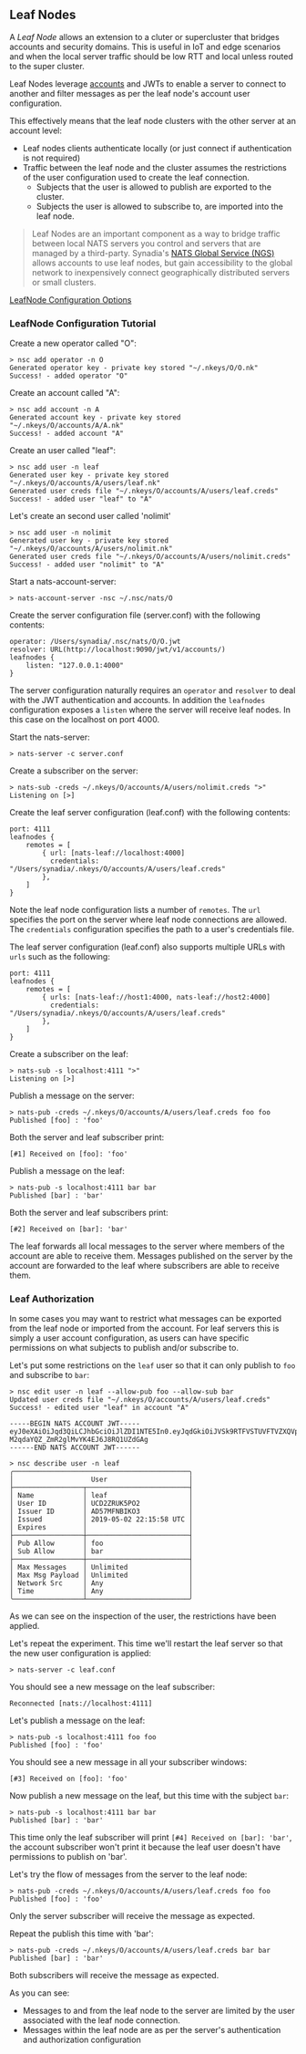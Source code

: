 ## Leaf Nodes

A _Leaf Node_ allows an extension to a cluter or supercluster that bridges accounts and security domains. This is useful in IoT and edge scenarios and when the local server traffic should be low RTT and local unless routed to the super cluster.

Leaf Nodes leverage [accounts](../nats_server/jwt_auth.md) and JWTs to enable a server to connect to another and filter messages as per the leaf node's account user configuration.

This effectively means that the leaf node clusters with the other server at an account level:

- Leaf nodes clients authenticate locally (or just connect if authentication is not required)
- Traffic between the leaf node and the cluster assumes the restrictions of the user configuration used to create the leaf connection. 
	- Subjects that the user is allowed to publish are exported to the cluster. 
	- Subjects the user is allowed to subscribe to, are imported into the leaf node.

> Leaf Nodes are an important component as a way to bridge traffic between local NATS servers you control and servers that are managed by a third-party. Synadia's [NATS Global Service (NGS)](https://www.synadia.com/) allows accounts to use leaf nodes, but gain accessibility to the global network to inexpensively connect geographically distributed servers or small clusters.

[LeafNode Configuration Options](leafnode_conf.md)

### LeafNode Configuration Tutorial

Create a new operator called "O":
```text
> nsc add operator -n O
Generated operator key - private key stored "~/.nkeys/O/O.nk"
Success! - added operator "O"
```

Create an account called "A":
```text
> nsc add account -n A
Generated account key - private key stored "~/.nkeys/O/accounts/A/A.nk"
Success! - added account "A"
```

Create an user called "leaf":
```text
> nsc add user -n leaf
Generated user key - private key stored "~/.nkeys/O/accounts/A/users/leaf.nk"
Generated user creds file "~/.nkeys/O/accounts/A/users/leaf.creds"
Success! - added user "leaf" to "A"
```

Let's create an second user called 'nolimit'
```text
> nsc add user -n nolimit
Generated user key - private key stored "~/.nkeys/O/accounts/A/users/nolimit.nk"
Generated user creds file "~/.nkeys/O/accounts/A/users/nolimit.creds"
Success! - added user "nolimit" to "A"
```

Start a nats-account-server:
```text
> nats-account-server -nsc ~/.nsc/nats/O
```

Create the server configuration file (server.conf) with the following contents:
```text
operator: /Users/synadia/.nsc/nats/O/O.jwt
resolver: URL(http://localhost:9090/jwt/v1/accounts/)
leafnodes {
	listen: "127.0.0.1:4000"
}
```
The server configuration naturally requires an `operator` and `resolver` to deal with the JWT authentication and accounts. In addition the `leafnodes` configuration exposes a `listen` where the server will receive leaf nodes. In this case on the localhost on port 4000.

Start the nats-server:
```text
> nats-server -c server.conf
```

Create a subscriber on the server:
```text
> nats-sub -creds ~/.nkeys/O/accounts/A/users/nolimit.creds ">"
Listening on [>]
```


Create the leaf server configuration (leaf.conf) with the following contents:
```text
port: 4111
leafnodes {
	remotes = [ 
		{ url: [nats-leaf://localhost:4000] 
		  credentials: "/Users/synadia/.nkeys/O/accounts/A/users/leaf.creds"
		},
	]
}
```
Note the leaf node configuration lists a number of `remotes`. The `url` specifies the port on the server where leaf node connections are allowed. The `credentials` configuration specifies the path to a user's credentials file.

The leaf server configuration (leaf.conf) also supports multiple URLs with `urls` such as the following:
```text
port: 4111
leafnodes {
	remotes = [ 
		{ urls: [nats-leaf://host1:4000, nats-leaf://host2:4000]
		  credentials: "/Users/synadia/.nkeys/O/accounts/A/users/leaf.creds"
		},
	]
}
```

Create a subscriber on the leaf:
```text
> nats-sub -s localhost:4111 ">"
Listening on [>]
```

Publish a message on the server:
```text
> nats-pub -creds ~/.nkeys/O/accounts/A/users/leaf.creds foo foo
Published [foo] : 'foo'
```

Both the server and leaf subscriber print:
```text
[#1] Received on [foo]: 'foo'
```

Publish a message on the leaf:
```text
> nats-pub -s localhost:4111 bar bar
Published [bar] : 'bar'
```
Both the server and leaf subscribers print:
```text
[#2] Received on [bar]: 'bar'
```

The leaf forwards all local messages to the server where members of the account are able to receive them. Messages published on the server by the account are forwarded to the leaf where subscribers are able to receive them.

### Leaf Authorization

In some cases you may want to restrict what messages can be exported from the leaf node or imported from the account.  For leaf servers this is simply a user account configuration, as users can have specific permissions on what subjects to publish and/or subscribe to.

Let's put some restrictions on the `leaf` user so that it can only publish to `foo` and subscribe to `bar`:

```text
> nsc edit user -n leaf --allow-pub foo --allow-sub bar
Updated user creds file "~/.nkeys/O/accounts/A/users/leaf.creds"
Success! - edited user "leaf" in account "A"

-----BEGIN NATS ACCOUNT JWT-----
eyJ0eXAiOiJqd3QiLCJhbGciOiJlZDI1NTE5In0.eyJqdGkiOiJVSk9RTFVSTUVFTVZXQVpVT0E2VlE1UVQ0UEdIV081WktDWlBLVFBJQVpLSldaSTJGNVpRIiwiaWF0IjoxNTU2ODM1MzU4LCJpc3MiOiJBRDU3TUZOQklLTzNBRFU2VktMRkVYQlBVQjdFWlpLU0tVUDdZTzNWVUFJTUlBWUpVNE1EM0NDUiIsIm5hbWUiOiJsZWFmIiwic3ViIjoiVUNEMlpSVUs1UE8yMk02MlNWVTZITzZJS01BVERDUlJYVVVGWDRRU1VTWFdRSDRHU1Y3RDdXVzMiLCJ0eXBlIjoidXNlciIsIm5hdHMiOnsicHViIjp7ImFsbG93IjpbImZvbyJdfSwic3ViIjp7ImFsbG93IjpbImJhciJdfX19.IeqSylTaisMQMH3Ih_0G8LLxoxe0gIClpxTm3B_ys_XwL9TtPIW-M2qdaYQZ_ZmR2glMvYK4EJ6J8RQ1UZdGAg
------END NATS ACCOUNT JWT------

> nsc describe user -n leaf
╭───────────────────────────────────────────╮
│                   User                    │
├─────────────────┬─────────────────────────┤
│ Name            │ leaf                    │
│ User ID         │ UCD2ZRUK5PO2            │
│ Issuer ID       │ AD57MFNBIKO3            │
│ Issued          │ 2019-05-02 22:15:58 UTC │
│ Expires         │                         │
├─────────────────┼─────────────────────────┤
│ Pub Allow       │ foo                     │
│ Sub Allow       │ bar                     │
├─────────────────┼─────────────────────────┤
│ Max Messages    │ Unlimited               │
│ Max Msg Payload │ Unlimited               │
│ Network Src     │ Any                     │
│ Time            │ Any                     │
╰─────────────────┴─────────────────────────╯
```

As we can see on the inspection of the user, the restrictions have been applied.

Let's repeat the experiment. This time we'll restart the leaf server so that the new user configuration is applied:

```text
> nats-server -c leaf.conf
```

You should see a new message on the leaf subscriber:
```text
Reconnected [nats://localhost:4111]
```

Let's publish a message on the leaf:
```text
> nats-pub -s localhost:4111 foo foo
Published [foo] : 'foo'
```

You should see a new message in all your subscriber windows:
```text
[#3] Received on [foo]: 'foo'
```

Now publish a new message on the leaf, but this time with the subject `bar`:
```text
> nats-pub -s localhost:4111 bar bar
Published [bar] : 'bar'
```

This time only the leaf subscriber will print `[#4] Received on [bar]: 'bar'`, the account subscriber won't print it because the leaf user doesn't have permissions to publish on 'bar'.


Let's try the flow of messages from the server to the leaf node:
```
> nats-pub -creds ~/.nkeys/O/accounts/A/users/leaf.creds foo foo
Published [foo] : 'foo'
```
Only the server subscriber will receive the message as expected.

Repeat the publish this time with 'bar':

```
> nats-pub -creds ~/.nkeys/O/accounts/A/users/leaf.creds bar bar
Published [bar] : 'bar'
```
Both subscribers will receive the message as expected.

As you can see:

- Messages to and from the leaf node to the server are limited by the user associated with the leaf node connection.
- Messages within the leaf node are as per the server's authentication and authorization configuration





